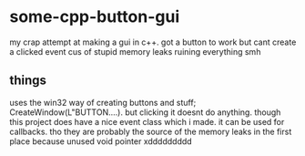 # some-cpp-button-gui
my crap attempt at making a gui in c++. got a button to work but cant create a clicked event cus of stupid memory leaks ruining everything smh

## things
uses the win32 way of creating buttons and stuff; CreateWindow(L"BUTTON....). but clicking it doesnt do anything. 
though this project does have a nice event class which i made. it can be used for callbacks. 
tho they are probably the source of the memory leaks in the first place because unused void pointer xddddddddd
